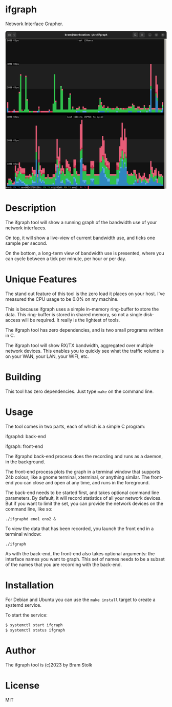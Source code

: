 # ifgraph
Network Interface Grapher.

![screenshot](images/screenshot0.png "screenshot")

# Description

The ifgraph tool will show a running graph of the bandwidth use of your network interfaces.

On top, it will show a live-view of current bandwidth use, and ticks one sample per second.

On the bottom, a long-term view of bandwidth use is presented, where you can cycle between a tick per minute, per hour or per day.

# Unique Features

The stand out feature of this tool is the zero load it places on your host.
I've measured the CPU usage to be 0.0% on my machine.

This is because ifgraph uses a simple in-memory ring-buffer to store the data.
This ring-buffer is stored in shared memory, so not a single disk-access will be required. It really is the lightest of tools.

The ifgraph tool has zero dependencies, and is two small programs written in C.

The ifgraph tool will show RX/TX bandwidth, aggregated over multiple network devices.
This enables you to quickly see what the traffic volume is on your WAN, your LAN, your WIFI, etc.

# Building

This tool has zero dependencies.
Just type `make` on the command line.

# Usage

The tool comes in two parts, each of which is a simple C program:

ifgraphd: back-end

ifgraph: front-end

The ifgraphd back-end process does the recording and runs as a daemon, in the background.

The front-end process plots the graph in a terminal window that supports 24b colour, like a gnome terminal, xterminal, or anything similar. The front-end you can close and open at any time, and runs in the foreground.

The back-end needs to be started first, and takes optional command line parameters.
By default, it will record statistics of all your network devices.
But if you want to limit the set, you can provide the network devices on the command line, like so:

```
./ifgraphd eno1 eno2 &
```

To view the data that has been recorded, you launch the front end in a terminal window:

```
./ifgraph
```

As with the back-end, the front-end also takes optional arguments: the interface names you want to graph.
This set of names needs to be a subset of the names that you are recording with the back-end.

# Installation

For Debian and Ubuntu you can use the `make install` target to create a systemd service.

To start the service:

```
$ systemctl start ifgraph
$ systemctl status ifgraph
```

# Author

The ifgraph tool is (c)2023 by Bram Stolk

# License

MIT

